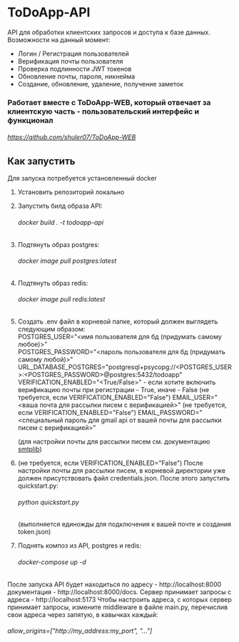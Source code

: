 # ToDoApp-API
API для обработки клиентских запросов и доступа к базе данных. Возможности на данный момент:
- Логин / Регистрация пользователей
- Верификация почты пользователя
- Проверка подлинности JWT токенов
- Обновление почты, пароля, никнейма
- Создание, обновление, удаление, получение заметок
### Работает вместе с ToDoApp-WEB, который отвечает за клиентскую часть - пользовательский интерфейс и функционал
###### https://github.com/shuler07/ToDoApp-WEB

## Как запустить
Для запуска потребуется установленный docker
1. Установить репозиторий локально
2. Запустить билд образа API:
   ###### docker build . -t todoapp-api
3. Подтянуть образ postgres:
   ###### docker image pull postgres:latest
4. Подтянуть образ redis:
   ###### docker image pull redis:latest
5. Создать .env файл в корневой папке, который должен выглядеть следующим образом:  
   POSTGRES_USER="<имя пользователя для бд (придумать самому любое)>"  
   POSTGRES_PASSWORD="<пароль пользователя для бд (придумать самому любой)>"  
   URL_DATABASE_POSTGRES="postgresql+psycopg://<POSTGRES_USER>:<POSTGRES_PASSWORD>@postgres:5432/todoapp"
   VERIFICATION_ENABLED="<True/False>" - если хотите включить верификацию почты при регистрации - True, иначе - False
   (не требуется, если VERIFICATION_ENABLED="False") EMAIL_USER="<ваша почта для рассылки писем с верификацией>"
   (не требуется, если VERIFICATION_ENABLED="False") EMAIL_PASSWORD="<специальный пароль для gmail api от вашей почты для рассылки писем с верификацией>"
   
   (для настройки почты для рассылки писем см. документацию [smtplib](https://developers.google.com/workspace/gmail/api/quickstart/python))
7. (не требуется, если VERIFICATION_ENABLED="False") После настройки почты для рассылки писем, в корневой директории уже должен присутствовать файл credentials.json. После этого запустить quickstart.py:
   ###### python quickstart.py
   (выполняется единожды для подключения к вашей почте и создания token.json)
8. Поднять композ из API, postgres и redis:
   ###### docker-compose up -d

После запуска API будет находиться по адресу - http://localhost:8000 документация - http://localhost:8000/docs. Сервер принимает запросы с адреса - http://localhost:5173
Чтобы настроить адреса, с которых сервер принимает запросы, измените middleware в файле main.py, перечислив свои адреса через запятую, в кавычках каждый:
###### allow_origins=["http://my_address:my_port", "..."]
